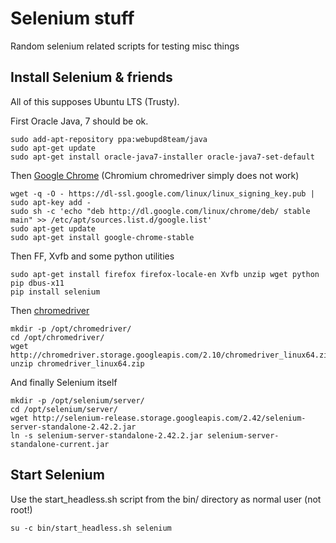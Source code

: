 # Selenium stuff

Random selenium related scripts for testing misc things

## Install Selenium & friends

All of this supposes Ubuntu LTS (Trusty).

First Oracle Java, 7 should be ok.

    sudo add-apt-repository ppa:webupd8team/java
    sudo apt-get update
    sudo apt-get install oracle-java7-installer oracle-java7-set-default

Then [Google Chrome][chromeppa] (Chromium chromedriver simply does not work)

    wget -q -O - https://dl-ssl.google.com/linux/linux_signing_key.pub | sudo apt-key add - 
    sudo sh -c 'echo "deb http://dl.google.com/linux/chrome/deb/ stable main" >> /etc/apt/sources.list.d/google.list'
    sudo apt-get update
    sudo apt-get install google-chrome-stable

[chromeppa]: http://www.ubuntuupdates.org/ppa/google_chrome
    
Then FF, Xvfb and some python utilities

    sudo apt-get install firefox firefox-locale-en Xvfb unzip wget python pip dbus-x11
    pip install selenium

Then [chromedriver][chromedriverurl]

    mkdir -p /opt/chromedriver/
    cd /opt/chromedriver/
    wget http://chromedriver.storage.googleapis.com/2.10/chromedriver_linux64.zip
    unzip chromedriver_linux64.zip

[chromedriverurl]: http://chromedriver.storage.googleapis.com/index.html 

And finally Selenium itself

    mkdir -p /opt/selenium/server/
    cd /opt/selenium/server/
    wget http://selenium-release.storage.googleapis.com/2.42/selenium-server-standalone-2.42.2.jar
    ln -s selenium-server-standalone-2.42.2.jar selenium-server-standalone-current.jar


## Start Selenium

Use the start_headless.sh script from the bin/ directory as normal user (not root!)

    su -c bin/start_headless.sh selenium
